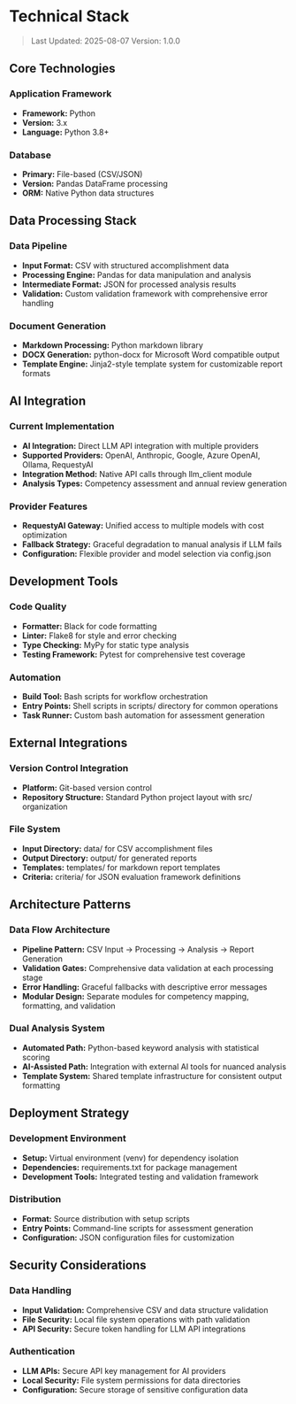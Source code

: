 # Technical Stack

> Last Updated: 2025-08-07
> Version: 1.0.0

## Core Technologies

### Application Framework
- **Framework:** Python
- **Version:** 3.x
- **Language:** Python 3.8+

### Database
- **Primary:** File-based (CSV/JSON)
- **Version:** Pandas DataFrame processing
- **ORM:** Native Python data structures

## Data Processing Stack

### Data Pipeline
- **Input Format:** CSV with structured accomplishment data
- **Processing Engine:** Pandas for data manipulation and analysis
- **Intermediate Format:** JSON for processed analysis results
- **Validation:** Custom validation framework with comprehensive error handling

### Document Generation
- **Markdown Processing:** Python markdown library
- **DOCX Generation:** python-docx for Microsoft Word compatible output
- **Template Engine:** Jinja2-style template system for customizable report formats

## AI Integration

### Current Implementation
- **AI Integration:** Direct LLM API integration with multiple providers
- **Supported Providers:** OpenAI, Anthropic, Google, Azure OpenAI, Ollama, RequestyAI
- **Integration Method:** Native API calls through llm_client module
- **Analysis Types:** Competency assessment and annual review generation

### Provider Features
- **RequestyAI Gateway:** Unified access to multiple models with cost optimization
- **Fallback Strategy:** Graceful degradation to manual analysis if LLM fails
- **Configuration:** Flexible provider and model selection via config.json

## Development Tools

### Code Quality
- **Formatter:** Black for code formatting
- **Linter:** Flake8 for style and error checking
- **Type Checking:** MyPy for static type analysis
- **Testing Framework:** Pytest for comprehensive test coverage

### Automation
- **Build Tool:** Bash scripts for workflow orchestration
- **Entry Points:** Shell scripts in scripts/ directory for common operations
- **Task Runner:** Custom bash automation for assessment generation

## External Integrations

### Version Control Integration
- **Platform:** Git-based version control
- **Repository Structure:** Standard Python project layout with src/ organization

### File System
- **Input Directory:** data/ for CSV accomplishment files
- **Output Directory:** output/ for generated reports
- **Templates:** templates/ for markdown report templates
- **Criteria:** criteria/ for JSON evaluation framework definitions

## Architecture Patterns

### Data Flow Architecture
- **Pipeline Pattern:** CSV Input → Processing → Analysis → Report Generation
- **Validation Gates:** Comprehensive data validation at each processing stage
- **Error Handling:** Graceful fallbacks with descriptive error messages
- **Modular Design:** Separate modules for competency mapping, formatting, and validation

### Dual Analysis System
- **Automated Path:** Python-based keyword analysis with statistical scoring
- **AI-Assisted Path:** Integration with external AI tools for nuanced analysis
- **Template System:** Shared template infrastructure for consistent output formatting

## Deployment Strategy

### Development Environment
- **Setup:** Virtual environment (venv) for dependency isolation
- **Dependencies:** requirements.txt for package management
- **Development Tools:** Integrated testing and validation framework

### Distribution
- **Format:** Source distribution with setup scripts
- **Entry Points:** Command-line scripts for assessment generation
- **Configuration:** JSON configuration files for customization

## Security Considerations

### Data Handling
- **Input Validation:** Comprehensive CSV and data structure validation
- **File Security:** Local file system operations with path validation
- **API Security:** Secure token handling for LLM API integrations

### Authentication
- **LLM APIs:** Secure API key management for AI providers
- **Local Security:** File system permissions for data directories
- **Configuration:** Secure storage of sensitive configuration data